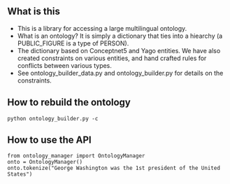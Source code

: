 ## What is this
- This is a library for accessing a large multilingual ontology.
- What is an ontology? It is simply a dictionary that ties into a hiearchy (a PUBLIC_FIGURE is a type of PERSON).
- The dictionary based on Conceptnet5 and Yago entities. We have also created constraints on various entities, and hand crafted rules for conflicts between various types. 
- See ontology_builder_data.py and ontology_builder.py for details on the constraints.

## How to rebuild the ontology
```
python ontology_builder.py -c
```

## How to use the API
```
from ontology_manager import OntologyManager
onto = OntologyManager()
onto.tokenize("George Washington was the 1st president of the United States")
```
